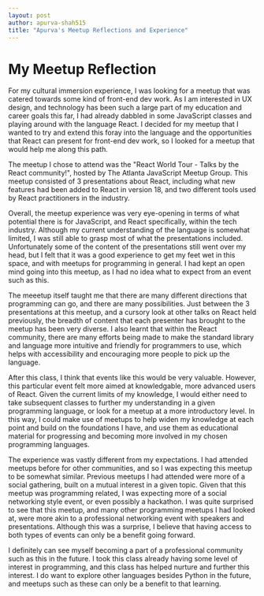 ```yaml
---
layout: post
author: apurva-shah515
title: "Apurva's Meetup Reflections and Experience"
---
```

# My Meetup Reflection
For my cultural immersion experience, I was looking for a meetup that was catered towards some kind of front-end dev work. As I am interested in UX design, and technology has been such a large part of my education and career goals this far, I had already dabbled in some JavaScript classes and playing around with the language React. I decided for my meetup that I wanted to try and extend this foray into the language and the opportunities that React can present for front-end dev work, so I looked for a meetup that would help me along this path.

The meetup I chose to attend was the "React World Tour - Talks by the React community!", hosted by The Atlanta JavaScript Meetup Group. This meetup consisted of 3 presentations about React, including what new features had been added to React in version 18, and two different tools used by React practitioners in the industry. 

Overall, the meetup experience was very eye-opening in terms of what potential there is for JavaScript, and React specifically, within the tech industry. Although my current understanding of the language is somewhat limited, I was still able to grasp most of what the presentations included. Unfortunately some of the content of the presentations still went over my head, but I felt that it was a good experience to get my feet wet in this space, and with meetups for programming in general. I had kept an open mind going into this meetup, as I had no idea what to expect from an event such as this.

The meeetup itself taught me that there are many different directions that programming can go, and there are many possibilities. Just between the 3 presentations at this meetup, and a cursory look at other talks on React held previously, the breadth of content that each presenter has brought to the meetup has been very diverse. I also learnt that within the React community, there are many efforts being made to make the standard library and language more intuitive and friendly for programmers to use, which helps with accessibility and encouraging more people to pick up the language. 

After this class, I think that events like this would be very valuable. However, this particular event felt more aimed at knowledgable, more advanced users of React. Given the current limits of my knowledge, I would either need to take subsequent classes to further my understanding in a given programming language, or look for a meetup at a more introductory level. In this way, I could make use of meetups to help widen my knowledge at each point and build on the foundations I have, and use them as educational material for progressing and becoming more involved in my chosen programming languages. 

The experience was vastly different from my expectations. I had attended meetups before for other communities, and so I was expecting this meetup to be somewhat similar. Previous meetups I had attended were more of a social gathering, built on a mutual interest in a given topic. Given that this meetup was programming related, I was expecting more of a social networking style event, or even possibly a hackathon. I was quite surprised to see that this meetup, and many other programming meetups I had looked at, were more akin to a professional networking event with speakers and presentations. Although this was a surprise, I believe that having access to both types of events can only be a benefit going forward. 

I definitely can see myself becoming a part of a professional community such as this in the future. I took this class already having some level of interest in programming, and this class has helped nurture and further this interest. I do want to explore other languages besides Python in the future, and meetups such as these can only be a benefit to that learning. 
